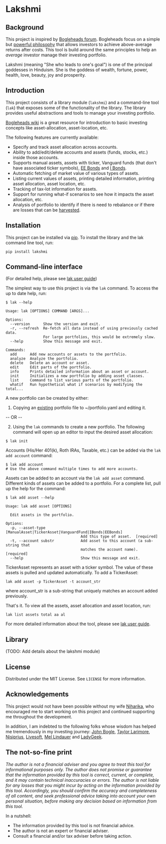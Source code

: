 # Lakshmi

## Background
This project is inspired by
[Bogleheads forum](http://bogleheads.org). Bogleheads focus on a simple but
[powerful philosophy](https://www.bogleheads.org/wiki/Bogleheads%C2%AE_investment_philosophy)
that allows investors to achieve above-average
returns after costs. This tool is build around the same principles to help
an _average_ investor manage their investing portfolio.

Lakshmi (meaning "She who leads to one's goal") is one of the principal
goddesses in Hinduism. She is the goddess of wealth, fortune, power, health,
love, beauty, joy and prosperity.

## Introduction
This project consists of a library module (`lakshmi`) and a command-line
tool (`lak`) that exposes some of the functionality of the library. The library
provides useful abstractions and tools to manage your investing portfolio.

[Bogleheads wiki](https://www.bogleheads.org/wiki/Main_Page) is a great
resource for introduction to basic investing concepts like asset-allocation,
asset-location, etc.

The following features are currently available:
- Specify and track asset allocation across accounts.
- Ability to add/edit/delete accounts and assets (funds, stocks, etc.)
inside those accounts.
- Supports manual assets, assets with ticker, Vanguard funds (that don't
have associated ticker symbols),
[EE Bonds](https://www.treasurydirect.gov/indiv/products/prod_eebonds_glance.htm)
and
[I Bonds](https://www.treasurydirect.gov/indiv/research/indepth/ibonds/res_ibonds.htm).
- Automatic fetching of market value of various types of assets.
- Listing current values of assets, printing detailed information,
printing asset allocation, asset location, etc.
- Tracking of tax-lot information for assets.
- Support for running what-if scenarios to see how it impacts the asset
allocation, etc.
- Analysis of portfolio to identify if there is need to rebalance or
if there are losses that can be
[harvested](https://www.bogleheads.org/wiki/Tax_loss_harvesting).

## Installation

This project can be installed via [pip](https://pip.pypa.io/en/stable/).
To install the library and the lak command line tool, run:

```
pip install lakshmi
```

## Command-line interface

(For detailed help, please see [lak user guide](./docs/lak.md))

The simplest way to use this project is via the `lak` command. To access the
up to date help, run:

```
$ lak --help

Usage: lak [OPTIONS] COMMAND [ARGS]...

Options:
  --version      Show the version and exit.
  -r, --refresh  Re-fetch all data instead of using previously cached data.
                 For large portfolios, this would be extremely slow.
  --help         Show this message and exit.

Commands:
  add      Add new accounts or assets to the portfolio.
  analyze  Analyze the portfolio.
  delete   Delete an account or asset.
  edit     Edit parts of the portfolio.
  info     Prints detailed information about an asset or account.
  init     Initializes a new portfolio by adding asset classes.
  list     Command to list various parts of the portfolio.
  whatif   Run hypothetical what if scenarios by modifying the total...
```

A new portfolio can be created by either:
1. Copying an [existing](./docs/portfolio.yaml)
portfolio file to ~/portfolio.yaml and editing it.

-- OR --

2. Using the `lak` commands to create a new portfolio. The following command will
open up an editor to input the desired asset allocation:

```
$ lak init
```

Accounts (His/Her 401(k), Roth IRAs, Taxable, etc.) can be added via
the `lak add account` command:

```
$ lak add account
# Use the above command multiple times to add more accounts.
```

Assets can be added to an account via the `lak add asset` command. Different
kinds of assets can be added to a portfolio. For a complete list, pull up the
help for the command:

```
$ lak add asset --help

Usage: lak add asset [OPTIONS]

  Edit assets in the portfolio.

Options:
  -p, --asset-type [ManualAsset|TickerAsset|VanguardFund|IBonds|EEBonds]
                                  Add this type of asset.  [required]
  -t, --account substr            Add asset to this account (a sub-string that
                                  matches the account name).  [required]
  --help                          Show this message and exit.
```

TickerAsset represents an asset with a ticker symbol. The value of these assets
is pulled and updated automatically. To add a TickerAsset:

```
lak add asset -p TickerAsset -t account_str
```
where account_str is a sub-string that uniquely matches an account added previously.

That's it. To view all the assets, asset allocation and asset location, run:

```
lak list assets total aa al
```

For more detailed information about the tool, please see
[lak user guide](./docs/lak.md).

## Library

(TODO: Add details about the lakshmi module)

## License
Distributed under the MIT License. See `LICENSE` for more information.

## Acknowledgements

This project would not have been possible without my wife
[Niharika](http://niharika.org), who encouraged me to
start working on this project and continued supporting me throughout
the development.

In addition, I am indebted to the following folks whose wisdom has helped me
tremendously in my investing journey:
[John Bogle](https://en.wikipedia.org/wiki/John_C._Bogle),
[Taylor Larimore](https://www.bogleheads.org/wiki/Taylor_Larimore),
[Nisiprius](https://www.bogleheads.org/forum/viewtopic.php?t=242756),
[Livesoft](https://www.bogleheads.org/forum/viewtopic.php?t=237269),
[Mel Lindauer](https://www.bogleheads.org/wiki/Mel_Lindauer) and
[LadyGeek](https://www.bogleheads.org/blog/2018/12/04/interview-with-ladygeek-bogleheads-site-administrator/).

## The not-so-fine print

_The author is not a financial adviser and you agree to treat this tool
for informational purposes only. The author does not promise or guarantee
that the information provided by this tool is correct, current, or complete,
and it may contain technical inaccuracies or errors. The author is not
liable for any losses that you might incur by acting on the information
provided by this tool. Accordingly, you should confirm the accuracy and
completeness of all content, and seek professional advice taking into
account your own personal situation, before making any decision based
on information from this tool._

In a nutshell:
* The information provided by this tool is not financial advice.
* The author is not an expert or financial adviser.
* Consult a financial and/or tax adviser before taking action.
